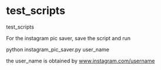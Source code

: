 test_scripts
============

test_scripts


For the instagram pic saver, save the script and run 

python instagram_pic_saver.py user_name

the user_name is obtained by www.instagram.com/username
